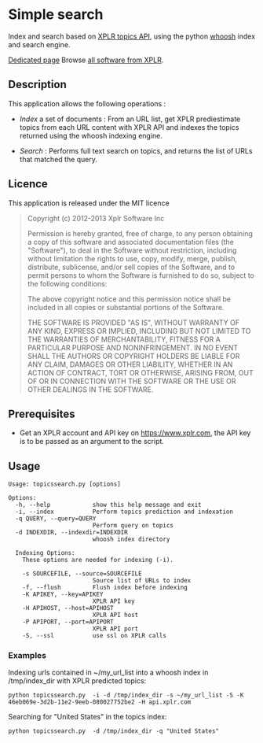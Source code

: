 Simple search
=============

Index and search based on [XPLR topics API](https://xplr.com/developers/), using the python [whoosh](https://bitbucket.org/mchaput/whoosh/wiki/Home) index and search engine.

[Dedicated page](https://xplr.com/apps/apps-python-simplesearch)
Browse [all software from XPLR](https://xplr.com/apps).

Description
-----------

This application allows the following operations :

* *Index* a set of documents : From an URL list, get XPLR prediestimate topics from each URL content with XPLR API and indexes the topics returned using the whoosh indexing engine.

* *Search* : Performs full text search on topics, and returns the list of URLs that matched the query.

Licence
-------

This application is released under the MIT licence

> 
> Copyright (c) 2012-2013 Xplr Software Inc
> 
> Permission is hereby granted, free of charge, to any person obtaining a copy of this software and associated documentation files (the "Software"), to deal in the Software without restriction, including without limitation the rights to use, copy, modify, merge, publish, distribute, sublicense, and/or sell copies of the Software, and to permit persons to whom the Software is furnished to do so, subject to the following conditions:
> 
> The above copyright notice and this permission notice shall be included in all copies or substantial portions of the Software.
> 
> THE SOFTWARE IS PROVIDED "AS IS", WITHOUT WARRANTY OF ANY KIND, EXPRESS OR IMPLIED, INCLUDING BUT NOT LIMITED TO THE WARRANTIES OF MERCHANTABILITY, FITNESS FOR A PARTICULAR PURPOSE AND NONINFRINGEMENT. IN NO EVENT SHALL THE AUTHORS OR COPYRIGHT HOLDERS BE LIABLE FOR ANY CLAIM, DAMAGES OR OTHER LIABILITY, WHETHER IN AN ACTION OF CONTRACT, TORT OR OTHERWISE, ARISING FROM, OUT OF OR IN CONNECTION WITH THE SOFTWARE OR THE USE OR OTHER DEALINGS IN THE SOFTWARE.
> 


Prerequisites
-------------

- Get an XPLR account and API key on https://www.xplr.com, the API key is to be passed as an argument to the script.


Usage
-----

    Usage: topicssearch.py [options] 
    
    Options:
      -h, --help            show this help message and exit
      -i, --index           Perform topics prediction and indexation
      -q QUERY, --query=QUERY
                            Perform query on topics
      -d INDEXDIR, --indexdir=INDEXDIR
                            whoosh index directory
    
      Indexing Options:
        These options are needed for indexing (-i).
    
        -s SOURCEFILE, --source=SOURCEFILE
                            Source list of URLs to index
        -f, --flush         Flush index before indexing
        -K APIKEY, --key=APIKEY
                            XPLR API key
        -H APIHOST, --host=APIHOST
                            XPLR API host
        -P APIPORT, --port=APIPORT
                            XPLR API port
        -S, --ssl           use ssl on XPLR calls



### Examples

Indexing urls contained in ~/my_url_list into a whoosh index in /tmp/index_dir with XPLR predicted topics: 

    python topicssearch.py  -i -d /tmp/index_dir -s ~/my_url_list -S -K 46eb069e-3d2b-11e2-9eeb-080027752be2 -H api.xplr.com

Searching for "United States" in the topics index:

    python topicssearch.py  -d /tmp/index_dir -q "United States"